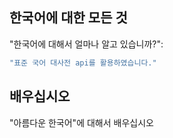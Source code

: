 ## 한국어에 대한 모든 것

"한국어에 대해서 얼마나 알고 있습니까?":

```bash
"표준 국어 대사전 api를 활용하였습니다."

```

## 배우십시오

"아름다운 한국어"에 대해서 배우십시오
